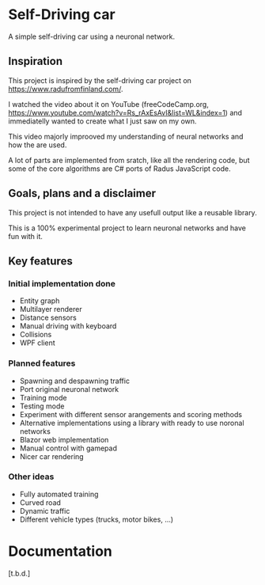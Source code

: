 # Self-Driving car
A simple self-driving car using a neuronal network.

## Inspiration
This project is inspired by the self-driving car project on https://www.radufromfinland.com/.

I watched the video about it on YouTube (freeCodeCamp.org, https://www.youtube.com/watch?v=Rs_rAxEsAvI&list=WL&index=1) and immediatelly wanted to create what I just saw on my own.

This video majorly improoved my understanding of neural networks and how the are used.

A lot of parts are implemented from sratch, like all the rendering code, but some of the core algorithms are C# ports of Radus JavaScript code.

## Goals, plans and a disclaimer
This project is not intended to have any usefull output like a reusable library.

This is a 100% experimental project to learn neuronal networks and have fun with it.

## Key features
### Initial implementation done
- Entity graph
- Multilayer renderer
- Distance sensors
- Manual driving with keyboard
- Collisions
- WPF client
 
### Planned features
- Spawning and despawning traffic
- Port original neuronal network
- Training mode
- Testing mode
- Experiment with different sensor arangements and scoring methods
- Alternative implementations using a library with ready to use noronal networks 
- Blazor web implementation
- Manual control with gamepad
- Nicer car rendering
 
### Other ideas
- Fully automated training
- Curved road
- Dynamic traffic
- Different vehicle types (trucks, motor bikes, ...)
 
# Documentation
[t.b.d.]
